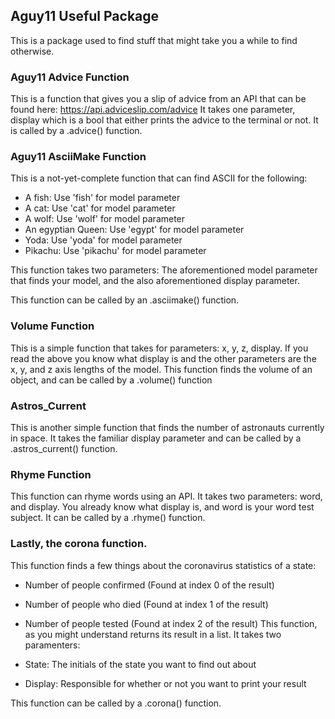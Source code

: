 ## Aguy11 Useful Package

This is a package used to find stuff that might take you a while to find otherwise.

### Aguy11 Advice Function

This is a function that gives you a slip of advice from an API that can be found here: https://api.adviceslip.com/advice
It takes one parameter, display which is a bool that either prints the advice to the terminal or not. It is called by a .advice() function.

### Aguy11 AsciiMake Function

This is a not-yet-complete function that can find ASCII for the following:
- A fish: Use 'fish' for model parameter
- A cat: Use 'cat' for model parameter
- A wolf: Use 'wolf' for model parameter
- An egyptian Queen: Use 'egypt' for model parameter
- Yoda: Use 'yoda' for model parameter
- Pikachu: Use 'pikachu' for model parameter

This function takes two parameters: The aforementioned model parameter that finds your model, and the also aforementioned display parameter.

This function can be called by an .asciimake() function.


### Volume Function

This is a simple function that takes for parameters: x, y, z, display. If you read the above you know what display is and the other parameters are the x, y, and z axis lengths of the model. This function finds the volume of an object, and can be called by a .volume() function

### Astros_Current

This is another simple function that finds the number of astronauts currently in space. It takes the familiar display parameter and can be called by a .astros_current() function.

### Rhyme Function

This function can rhyme words using an API. It takes two parameters: word, and display. You already know what display is, and word is your word test subject. It can be called by a .rhyme() function.

### Lastly, the corona function.

This function finds a few things about the coronavirus statistics of a state:

- Number of people confirmed (Found at index 0 of the result)
- Number of people who died (Found at index 1 of the result)
- Number of people tested (Found at index 2 of the result)
 This function, as you might understand returns its result in a list. It takes two paramenters:

 - State: The initials of the state you want to find out about
 - Display: Responsible for whether or not you want to print your result

 This function can be called by a .corona() function.
